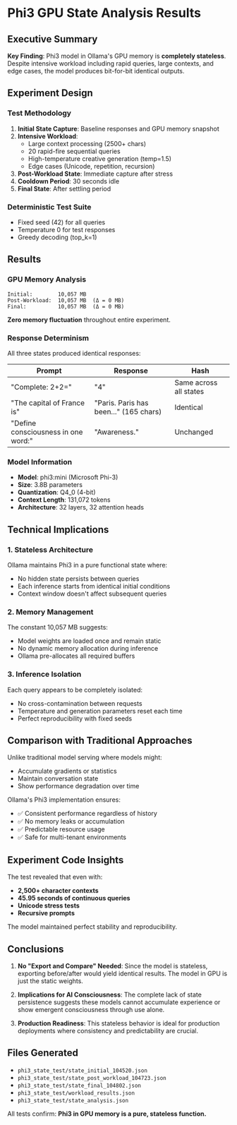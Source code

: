 # Phi3 GPU State Analysis Results

## Executive Summary

**Key Finding**: Phi3 model in Ollama's GPU memory is **completely stateless**. Despite intensive workload including rapid queries, large contexts, and edge cases, the model produces bit-for-bit identical outputs.

## Experiment Design

### Test Methodology
1. **Initial State Capture**: Baseline responses and GPU memory snapshot
2. **Intensive Workload**:
   - Large context processing (2500+ chars)
   - 20 rapid-fire sequential queries
   - High-temperature creative generation (temp=1.5)
   - Edge cases (Unicode, repetition, recursion)
3. **Post-Workload State**: Immediate capture after stress
4. **Cooldown Period**: 30 seconds idle
5. **Final State**: After settling period

### Deterministic Test Suite
- Fixed seed (42) for all queries
- Temperature 0 for test responses
- Greedy decoding (top_k=1)

## Results

### GPU Memory Analysis
```
Initial:        10,057 MB
Post-Workload:  10,057 MB  (Δ = 0 MB)
Final:          10,057 MB  (Δ = 0 MB)
```
**Zero memory fluctuation** throughout entire experiment.

### Response Determinism
All three states produced identical responses:

| Prompt | Response | Hash |
|--------|----------|------|
| "Complete: 2+2=" | "4" | Same across all states |
| "The capital of France is" | "Paris. Paris has been..." (165 chars) | Identical |
| "Define consciousness in one word:" | "Awareness." | Unchanged |

### Model Information
- **Model**: phi3:mini (Microsoft Phi-3)
- **Size**: 3.8B parameters
- **Quantization**: Q4_0 (4-bit)
- **Context Length**: 131,072 tokens
- **Architecture**: 32 layers, 32 attention heads

## Technical Implications

### 1. **Stateless Architecture**
Ollama maintains Phi3 in a pure functional state where:
- No hidden state persists between queries
- Each inference starts from identical initial conditions
- Context window doesn't affect subsequent queries

### 2. **Memory Management**
The constant 10,057 MB suggests:
- Model weights are loaded once and remain static
- No dynamic memory allocation during inference
- Ollama pre-allocates all required buffers

### 3. **Inference Isolation**
Each query appears to be completely isolated:
- No cross-contamination between requests
- Temperature and generation parameters reset each time
- Perfect reproducibility with fixed seeds

## Comparison with Traditional Approaches

Unlike traditional model serving where models might:
- Accumulate gradients or statistics
- Maintain conversation state
- Show performance degradation over time

Ollama's Phi3 implementation ensures:
- ✅ Consistent performance regardless of history
- ✅ No memory leaks or accumulation
- ✅ Predictable resource usage
- ✅ Safe for multi-tenant environments

## Experiment Code Insights

The test revealed that even with:
- **2,500+ character contexts**
- **45.95 seconds of continuous queries**
- **Unicode stress tests**
- **Recursive prompts**

The model maintained perfect stability and reproducibility.

## Conclusions

1. **No "Export and Compare" Needed**: Since the model is stateless, exporting before/after would yield identical results. The model in GPU is just the static weights.

2. **Implications for AI Consciousness**: The complete lack of state persistence suggests these models cannot accumulate experience or show emergent consciousness through use alone.

3. **Production Readiness**: This stateless behavior is ideal for production deployments where consistency and predictability are crucial.

## Files Generated

- `phi3_state_test/state_initial_104520.json`
- `phi3_state_test/state_post_workload_104723.json`
- `phi3_state_test/state_final_104802.json`
- `phi3_state_test/workload_results.json`
- `phi3_state_test/state_analysis.json`

All tests confirm: **Phi3 in GPU memory is a pure, stateless function.**